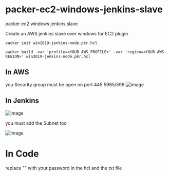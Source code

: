 # packer-ec2-windows-jenkins-slave
packer ec2 windows jenkins slave

Create an AWS jenkins slave over windows for EC2 plugin

```packer init win2019-jenkins-node.pkr.hcl```

```packer build -var 'profile=<YOUR AWS PROFILE>' -var 'region=<YOUR AWS REGION>' win2019-jenkins-node.pkr.hcl```

## In AWS

you Security group must be open on port 445 5985/596 ![image](https://user-images.githubusercontent.com/6726241/180745941-ef85c901-6382-43ef-8087-e9c0b29898b7.png)

## In Jenkins 
![image](https://user-images.githubusercontent.com/6726241/180746531-6e634a24-1aef-4aeb-afcd-e780f780973c.png)

you must add the Subnet too

![image](https://user-images.githubusercontent.com/6726241/180746790-d217f6dd-70c7-44ab-a23f-d403f6ab8aa7.png)

# In Code 
replace "<Your PASSWD>" with your password in the hcl and the txt file



